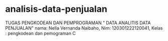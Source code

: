 # analisis-data-penjualan
TUGAS PENGKODEAN DAN PEMPROGRAMAN " DATA ANALITIS DATA PENJUALAN"  nama: Nella Vernanda Naibaho, Nim: 120301222120041, Kelas : pengkodean dan pemograman  C  
